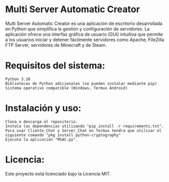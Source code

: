 # Multi Server Automatic Creator

Multi Server Automatic Creator es una aplicación de escritorio desarrollada en Python que simplifica la gestión y configuración de servidores. La aplicación ofrece una interfaz gráfica de usuario (GUI) intuitiva que permite a los usuarios iniciar y detener fácilmente servidores como Apache, FileZilla FTP Server, servidores de Minecraft y de Steam.


# Requisitos del sistema:

    Python 3.10
    Bibliotecas de Python adicionales (se pueden instalar mediante pip)
    Sistema operativo compatible (Windows, Termux Android)

# Instalación y uso:

    Clona o descarga el repositorio.
    Instala las dependencias utilizando "pip install -r requirements.txt".
    Para usar Cliente_Chat y Server_Chat en Termux tendra que utilizar el siguiente comando "pkg install python-cryptography"
    Ejecuta la aplicación "MSAC.py".

# Licencia:

Este proyecto está licenciado bajo la Licencia MIT.
